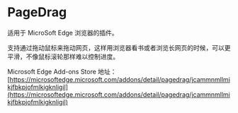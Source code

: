 # PageDrag

适用于 MicroSoft Edge 浏览器的插件。

支持通过拖动鼠标来拖动网页，这样用浏览器看书或者浏览长网页的时候，可以更平滑，不像鼠标滚轮那样难以控制进度。

Microsoft Edge Add-ons Store 地址： [https://microsoftedge.microsoft.com/addons/detail/pagedrag/jcammnmllmikjfbkpjofmlkigknligil](https://microsoftedge.microsoft.com/addons/detail/pagedrag/jcammnmllmikjfbkpjofmlkigknligil)
